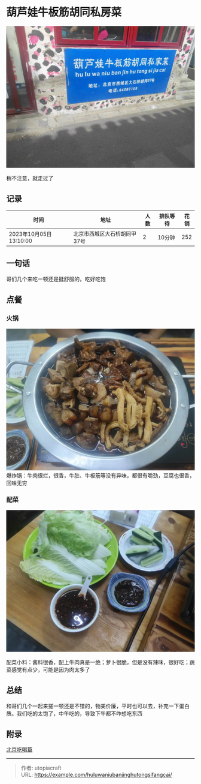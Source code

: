 # 葫芦娃牛板筋胡同私房菜


<!--more-->
![芦娃牛板筋胡同私房菜](葫芦娃牛板筋胡同私房菜.jpg)

稍不注意，就走过了

## 记录
| 时间                   | 地址                         | 人数 | 排队等待 | 花销 |
| ---------------------- | ---------------------------- | ---- | -------- | ---- |
| 2023年10月05日13:10:00 | 北京市西城区大石桥胡同甲37号 | 2    | 10分钟   | 252  |

## 一句话
哥们几个来吃一顿还是挺舒服的，吃好吃饱

## 点餐
### 火锅

![爆炸锅](爆炸锅.png)
爆炸锅：牛肉很烂，很香，牛肚、牛板筋等没有异味，都很有嚼劲，豆腐也很香，回味无穷

### 配菜

![配菜小料](配菜小料.png)

配菜小料：酱料很香，配上牛肉真是一绝；萝卜很脆，但是没有辣味，很好吃；蔬菜感觉有点少，可能是因为肉太多了


## 总结
和哥们几个一起来搓一顿还是不错的，物美价廉，平时也可以去，补充一下蛋白质。我们吃的太饱了，中午吃的，导致下午都不咋想吃东西

## 附录
[北京吃喝篇](/life-in-beijing/#吃喝篇)

---

> 作者: utopiacraft  
> URL: https://example.com/huluwaniubanjinghutongsifangcai/  

